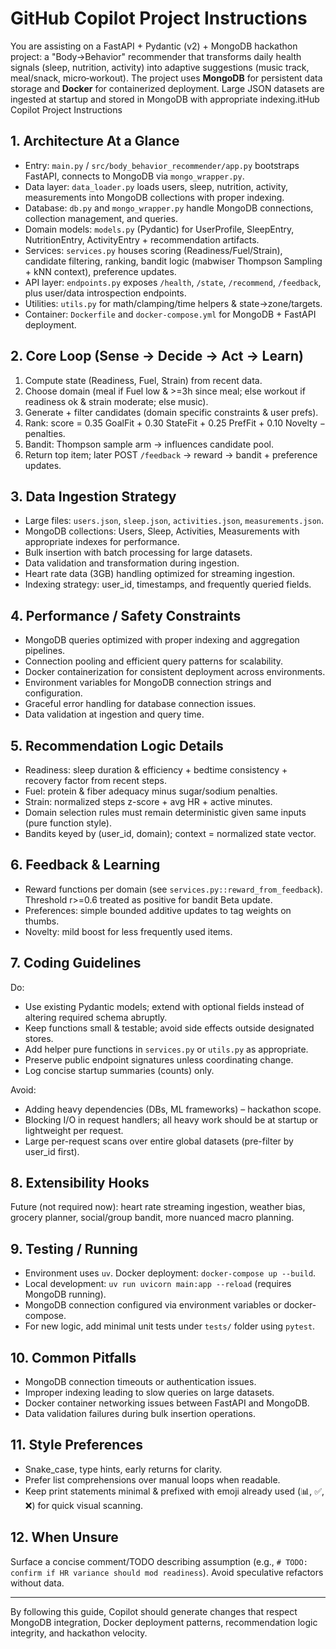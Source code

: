 # GitHub Copilot Project Instructions

You are assisting on a FastAPI + Pydantic (v2) + MongoDB hackathon project: a "Body→Behavior" recommender that transforms daily health signals (sleep, nutrition, activity) into adaptive suggestions (music track, meal/snack, micro‑workout). The project uses **MongoDB** for persistent data storage and **Docker** for containerized deployment. Large JSON datasets are ingested at startup and stored in MongoDB with appropriate indexing.itHub Copilot Project Instructions


## 1. Architecture At a Glance
- Entry: `main.py` / `src/body_behavior_recommender/app.py` bootstraps FastAPI, connects to MongoDB via `mongo_wrapper.py`.
- Data layer: `data_loader.py` loads users, sleep, nutrition, activity, measurements into MongoDB collections with proper indexing.
- Database: `db.py` and `mongo_wrapper.py` handle MongoDB connections, collection management, and queries.
- Domain models: `models.py` (Pydantic) for UserProfile, SleepEntry, NutritionEntry, ActivityEntry + recommendation artifacts.
- Services: `services.py` houses scoring (Readiness/Fuel/Strain), candidate filtering, ranking, bandit logic (mabwiser Thompson Sampling + kNN context), preference updates.
- API layer: `endpoints.py` exposes `/health`, `/state`, `/recommend`, `/feedback`, plus user/data introspection endpoints.
- Utilities: `utils.py` for math/clamping/time helpers & state->zone/targets.
- Container: `Dockerfile` and `docker-compose.yml` for MongoDB + FastAPI deployment.

## 2. Core Loop (Sense → Decide → Act → Learn)
1. Compute state (Readiness, Fuel, Strain) from recent data.
2. Choose domain (meal if Fuel low & >=3h since meal; else workout if readiness ok & strain moderate; else music).
3. Generate + filter candidates (domain specific constraints & user prefs).
4. Rank: score = 0.35 GoalFit + 0.30 StateFit + 0.25 PrefFit + 0.10 Novelty − penalties.
5. Bandit: Thompson sample arm → influences candidate pool.
6. Return top item; later POST `/feedback` → reward → bandit + preference updates.

## 3. Data Ingestion Strategy
- Large files: `users.json`, `sleep.json`, `activities.json`, `measurements.json`.
- MongoDB collections: Users, Sleep, Activities, Measurements with appropriate indexes for performance.
- Bulk insertion with batch processing for large datasets.
- Data validation and transformation during ingestion.
- Heart rate data (3GB) handling optimized for streaming ingestion.
- Indexing strategy: user_id, timestamps, and frequently queried fields.

## 4. Performance / Safety Constraints
- MongoDB queries optimized with proper indexing and aggregation pipelines.
- Connection pooling and efficient query patterns for scalability.
- Docker containerization for consistent deployment across environments.
- Environment variables for MongoDB connection strings and configuration.
- Graceful error handling for database connection issues.
- Data validation at ingestion and query time.

## 5. Recommendation Logic Details
- Readiness: sleep duration & efficiency + bedtime consistency + recovery factor from recent steps.
- Fuel: protein & fiber adequacy minus sugar/sodium penalties.
- Strain: normalized steps z-score + avg HR + active minutes.
- Domain selection rules must remain deterministic given same inputs (pure function style).
- Bandits keyed by (user_id, domain); context = normalized state vector.

## 6. Feedback & Learning
- Reward functions per domain (see `services.py::reward_from_feedback`). Threshold r>=0.6 treated as positive for bandit Beta update.
- Preferences: simple bounded additive updates to tag weights on thumbs.
- Novelty: mild boost for less frequently used items.

## 7. Coding Guidelines
Do:
- Use existing Pydantic models; extend with optional fields instead of altering required schema abruptly.
- Keep functions small & testable; avoid side effects outside designated stores.
- Add helper pure functions in `services.py` or `utils.py` as appropriate.
- Preserve public endpoint signatures unless coordinating change.
- Log concise startup summaries (counts) only.

Avoid:
- Adding heavy dependencies (DBs, ML frameworks) – hackathon scope.
- Blocking I/O in request handlers; all heavy work should be at startup or lightweight per request.
- Large per-request scans over entire global datasets (pre-filter by user_id first).

## 8. Extensibility Hooks
Future (not required now): heart rate streaming ingestion, weather bias, grocery planner, social/group bandit, more nuanced macro planning.

## 9. Testing / Running
- Environment uses `uv`. Docker deployment: `docker-compose up --build`.
- Local development: `uv run uvicorn main:app --reload` (requires MongoDB running).
- MongoDB connection configured via environment variables or docker-compose.
- For new logic, add minimal unit tests under `tests/` folder using `pytest`.

## 10. Common Pitfalls
- MongoDB connection timeouts or authentication issues.
- Improper indexing leading to slow queries on large datasets.
- Docker container networking issues between FastAPI and MongoDB.
- Data validation failures during bulk insertion operations.

## 11. Style Preferences
- Snake_case, type hints, early returns for clarity.
- Prefer list comprehensions over manual loops when readable.
- Keep print statements minimal & prefixed with emoji already used (📊, ✅, ❌) for quick visual scanning.

## 12. When Unsure
Surface a concise comment/TODO describing assumption (e.g., `# TODO: confirm if HR variance should mod readiness`). Avoid speculative refactors without data.

---
By following this guide, Copilot should generate changes that respect MongoDB integration, Docker deployment patterns, recommendation logic integrity, and hackathon velocity.
